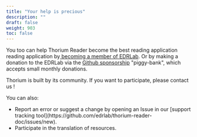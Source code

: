 ```yaml
---
title: "Your help is precious"
description: ""
draft: false
weight: 903
toc: false
---
```



 <p>
  You too can help Thorium Reader become the best reading application 
  reading application by<a href="https://www.edrlab.org/become-a-member/">
  becoming a member of EDRLab</a>.
  Or by making a donation to the EDRLab via the 
  <a href="https://github.com/sponsors/edrlab">Github sponsorship</a> 
  "piggy-bank", which accepts small monthly donations.
 </p>

 <p>
 Thorium is built by its community. If you want to participate, please 
 contact us !
 </p>

 <p>You can also: 
 <ul>
 <li>Report an error or suggest a change by opening an Issue 
 in our 
 [support tracking tool](https://github.com/edrlab/thorium-reader-doc/issues/new).
 </li>
 
 <li>Participate in the translation of resources.</li>

 </ul>